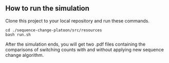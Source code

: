 ## How to run the simulation

Clone this project to your local repository and run these commands.

```
cd ./sequence-change-platoon/src/resources
bash run.sh
```

After the simulation ends, you will get two .pdf files containing the comparisons of switching counts with and without applying new sequence change algorithm.
